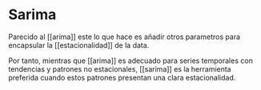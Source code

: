 
# Sarima

Parecido al [[arima]] este lo que hace es añadir otros parametros para encapsular la [[estacionalidad]] de la data.

Por tanto, mientras que [[arima]] es adecuado para series temporales con tendencias y patrones no estacionales, [[sarima]] es la herramienta preferida cuando estos patrones presentan una clara estacionalidad.